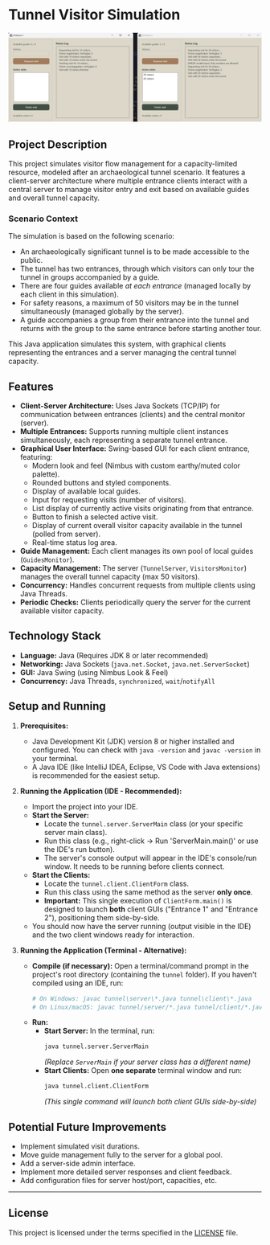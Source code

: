 # Tunnel Visitor Simulation

<p align="center">
  <img src="img/img.png" alt="Client GUI Screenshot">
</p>

## Project Description

This project simulates visitor flow management for a capacity-limited resource, modeled after an archaeological tunnel scenario. It features a client-server architecture where multiple entrance clients interact with a central server to manage visitor entry and exit based on available guides and overall tunnel capacity.

### Scenario Context

The simulation is based on the following scenario:

*   An archaeologically significant tunnel is to be made accessible to the public.
*   The tunnel has two entrances, through which visitors can only tour the tunnel in groups accompanied by a guide.
*   There are four guides available *at each entrance* (managed locally by each client in this simulation).
*   For safety reasons, a maximum of 50 visitors may be in the tunnel simultaneously (managed globally by the server).
*   A guide accompanies a group from their entrance into the tunnel and returns with the group to the same entrance before starting another tour.

This Java application simulates this system, with graphical clients representing the entrances and a server managing the central tunnel capacity.

## Features

*   **Client-Server Architecture:** Uses Java Sockets (TCP/IP) for communication between entrances (clients) and the central monitor (server).
*   **Multiple Entrances:** Supports running multiple client instances simultaneously, each representing a separate tunnel entrance.
*   **Graphical User Interface:** Swing-based GUI for each client entrance, featuring:
    *   Modern look and feel (Nimbus with custom earthy/muted color palette).
    *   Rounded buttons and styled components.
    *   Display of available local guides.
    *   Input for requesting visits (number of visitors).
    *   List display of currently active visits originating from that entrance.
    *   Button to finish a selected active visit.
    *   Display of current overall visitor capacity available in the tunnel (polled from server).
    *   Real-time status log area.
*   **Guide Management:** Each client manages its own pool of local guides (`GuidesMonitor`).
*   **Capacity Management:** The server (`TunnelServer`, `VisitorsMonitor`) manages the overall tunnel capacity (max 50 visitors).
*   **Concurrency:** Handles concurrent requests from multiple clients using Java Threads.
*   **Periodic Checks:** Clients periodically query the server for the current available visitor capacity.

## Technology Stack

*   **Language:** Java (Requires JDK 8 or later recommended)
*   **Networking:** Java Sockets (`java.net.Socket`, `java.net.ServerSocket`)
*   **GUI:** Java Swing (using Nimbus Look & Feel)
*   **Concurrency:** Java Threads, `synchronized`, `wait`/`notifyAll`
## Setup and Running

1.  **Prerequisites:**
    *   Java Development Kit (JDK) version 8 or higher installed and configured. You can check with `java -version` and `javac -version` in your terminal.
    *   A Java IDE (like IntelliJ IDEA, Eclipse, VS Code with Java extensions) is recommended for the easiest setup.

2.  **Running the Application (IDE - Recommended):**
    *   Import the project into your IDE.
    *   **Start the Server:**
        *   Locate the `tunnel.server.ServerMain` class (or your specific server main class).
        *   Run this class (e.g., right-click -> Run 'ServerMain.main()' or use the IDE's run button).
        *   The server's console output will appear in the IDE's console/run window. It needs to be running before clients connect.
    *   **Start the Clients:**
        *   Locate the `tunnel.client.ClientForm` class.
        *   Run this class using the same method as the server **only once**.
        *   **Important:** This single execution of `ClientForm.main()` is designed to launch **both** client GUIs ("Entrance 1" and "Entrance 2"), positioning them side-by-side.
    *   You should now have the server running (output visible in the IDE) and the two client windows ready for interaction.

3.  **Running the Application (Terminal - Alternative):**
    *   **Compile (if necessary):** Open a terminal/command prompt in the project's root directory (containing the `tunnel` folder). If you haven't compiled using an IDE, run:
        ```bash
        # On Windows: javac tunnel\server\*.java tunnel\client\*.java
        # On Linux/macOS: javac tunnel/server/*.java tunnel/client/*.java
        ```
    *   **Run:**
        *   **Start Server:** In the terminal, run:
            ```bash
            java tunnel.server.ServerMain
            ```
            *(Replace `ServerMain` if your server class has a different name)*
        *   **Start Clients:** Open **one separate** terminal window and run:
            ```bash
            java tunnel.client.ClientForm
            ```
            *(This single command will launch both client GUIs side-by-side)*
## Potential Future Improvements

*   Implement simulated visit durations.
*   Move guide management fully to the server for a global pool.
*   Add a server-side admin interface.
*   Implement more detailed server responses and client feedback.
*   Add configuration files for server host/port, capacities, etc.

---

## License

This project is licensed under the terms specified in the [LICENSE](LICENSE) file.
